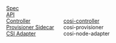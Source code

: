 <div>
    <a href="https://github.com/kubernetes-sigs/container-object-storage-interface-spec">Spec
    </a>
</div>
<div>
  <a href="https://github.com/kubernetes-sigs/container-object-storage-interface-api">API</a>
</div>
<div>
  <span>
    <a href="https://github.com/kubernetes-sigs/container-object-storage-interface-controller">Controller
    </a> 
  </span> 
  <span class="image">
    <a href="https://quay.io/repository/containerobjectstorage/objectstorage-controller?tab=tags">cosi-controller
    </a>
  </span>
</div>
<div>
  <span>
    <a href="https://github.com/kubernetes-sigs/container-object-storage-interface-provisioner-sidecar">Provisioner Sidecar
    </a> 
  </span> 
  <span class="image">
    cosi-provisioner  
  </span>
</div>
<div>
  <span>
    <a href="https://github.com/kubernetes-sigs/container-object-storage-interface-controller">CSI Adapter
    </a> 
  </span> 
  <span class="image">
    cosi-node-adapter
  </span>
</div>

<style>
span { width: 150px; display: inline-block; }
span.image { width: 150px; display: inline-block; }
 </style>